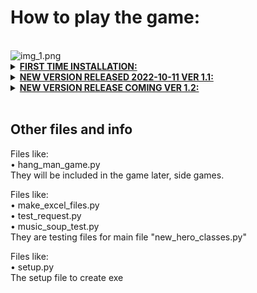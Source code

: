 
<html>
<h1>How to play the game:</h1>

<br />

<img alt="img_1.png" src="img_1.png"/>

<details>
<summary>
<b><u>FIRST TIME INSTALLATION: </u></b> </summary><br /> <i> 
<b><u>BETA VERSION 1.1 ONLY FOR WINDOWS VER > 7!!</u></b> <br />
&#x2022; Download the file "LostShadows_install.zip" <br />
&#x2022; Unzip and run the "new_hero_classes" Application <br />
<br />
Installation begins and starts to download music files for the game <br />
<br />
Mountains in north and snow in the south, the story is not finished <br />
Even the forest isn't finished, more to come! But you can explore those areas <br />
But the town has a lot to give <br />
Tips! Explore the Crossing, level up and grow stronger! <br />
You are going to need it! <br />
Happy Gaming!!!
<br/> </i> </details>

<details>
<summary>
<b><u>NEW VERSION RELEASED 2022-10-11  VER 1.1: </u></b> </summary><br />
 <i>
Major bug fixes: <br />
&#x2022; when you sell an item, next time enter store, the game crashed, fixed <br />
&#x2022; game tick_tack added in story mode (special item will be received if you succeed) <br />
&#x2022; north story added but not complete, save before, just for test <br />
&#x2022; save & load fixes, crashed before when user input != numbers when loading
or saving over file, now user will be asked to enter a number instead. <br />
<br />
To update: <br />
&#x2022; make sure the game is of <br />
&#x2022; download patch_upd_ver_1_1.zip unzip any place run upd_ver_1.1.exe <br />
&#x2022; delete download files <br />
<br /> </i>
</details>

<details>
<summary>
<b><u>NEW VERSION RELEASE COMING VER 1.2: </u></b> </summary><br />
 <i>
Major bug fixes: <br />
&#x2022; North story finished!! <br />
</i>
</details>
<br />

<h2>Other files and info <br /> </h2>

Files like: <br /> 
&#x2022; hang_man_game.py <br />
They will be included in the game later, side games.
<br />

Files like: <br /> 
&#x2022; make_excel_files.py <br /> 
&#x2022; test_request.py <br /> 
&#x2022; music_soup_test.py <br /> 
They are testing files for main file "new_hero_classes.py"
<br />

Files like: <br /> 
&#x2022; setup.py <br /> 
The setup file to create exe 




